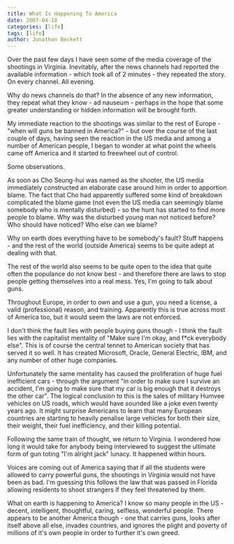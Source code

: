 ```yaml
---
title: What Is Happening To America
date: 2007-04-18
categories: [life]
tags: [life]
author: Jonathan Beckett
---
```


Over the past few days I have seen some of the media coverage of the shootings in Virginia. Inevitably, after the news channels had reported the available information - which took all of 2 minutes - they repeated the story. On every channel. All evening.

Why do news channels do that? In the absence of any new information, they repeat what they know - ad nauseum - perhaps in the hope that some greater understanding or hidden information will be brought forth.

My immediate reaction to the shootings was similar to the rest of Europe - "when will guns be banned in America?" - but over the course of the last couple of days, having seen the reaction in the US media and among a number of American people, I began to wonder at what point the wheels came off America and it started to freewheel out of control.

Some observations.

As soon as Cho Seung-hui was named as the shooter, the US media immediately constructed an elaborate case around him in order to apportion blame. The fact that Cho had apparently suffered some kind of breakdown complicated the blame game (not even the US media can seemingly blame somebody who is mentally disturbed) - so the hunt has started to find more people to blame. Why was the disturbed young man not noticed before? Who should have noticed? Who else can we blame?

Why on earth does everything have to be somebody's fault? Stuff happens - and the rest of the world (outside America) seems to be quite adept at dealing with that.

The rest of the world also seems to be quite open to the idea that quite often the populance do not know best - and therefore there are laws to stop people getting themselves into a real mess. Yes, I'm going to talk about guns.

Throughout Europe, in order to own and use a gun, you need a license, a valid (professional) reason, and training. Apparently this is true across most of America too, but it would seem the laws are not enforced.

I don't think the fault lies with people buying guns though - I think the fault lies with the capitalist mentality of "Make sure I'm okay, and f*ck everybody else". This is of course the central tennet to American society that has served it so well. It has created Microsoft, Oracle, General Electric, IBM, and any number of other huge companies.

Unfortunately the same mentality has caused the proliferation of huge fuel inefficient cars - through the argument "in order to make sure I survive an accident, I'm going to make sure that my car is big enough that it destroys the other car". The logical conclusion to this is the sales of military Humvee vehicles on US roads, which would have sounded like a joke even twenty years ago. It might surprise Americans to learn that many European countries are starting to heavily penalise large vehicles for both their size, their weight, their fuel inefficiency, and their killing potential.

Following the same train of thought, we return to Virginia. I wondered how long it would take for anybody being interviewed to suggest the ultimate form of gun toting "I'm alright jack" lunacy. It happened within hours.

Voices are coming out of America saying that if all the students were allowed to carry powerful guns, the shootings in Virginia would not have been as bad. I'm guessing this follows the law that was passed in Florida allowing residents to shoot strangers if they feel threatened by them.

What on earth is happening to America? I know so many people in the US - decent, intelligent, thoughtful, caring, selfless, wonderful people. There appears to be another America though - one that carries guns, looks after itself above all else, invades countries, and ignores the plight and poverty of millions of it's own people in order to further it's own greed.